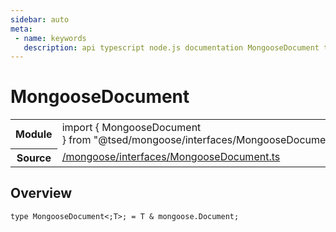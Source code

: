 ```yaml
---
sidebar: auto
meta:
 - name: keywords
   description: api typescript node.js documentation MongooseDocument type
---
```

# MongooseDocument <Badge text="Type alias" type="type"/>
<!-- Summary -->
<section class="symbol-info"><table class="is-full-width"><tbody><tr><th>Module</th><td><div class="lang-typescript"><span class="token keyword">import</span> { MongooseDocument }&nbsp;<span class="token keyword">from</span>&nbsp;<span class="token string">"@tsed/mongoose/interfaces/MongooseDocument"</span></div></td></tr><tr><th>Source</th><td><a href="https://github.com/Romakita/ts-express-decorators/blob/v4.30.1/src//mongoose/interfaces/MongooseDocument.ts#L0-L0">/mongoose/interfaces/MongooseDocument.ts</a></td></tr></tbody></table></section>

<!-- Overview -->
## Overview


<pre><code class="typescript-lang ">type MongooseDocument&lt<span class="token punctuation">;</span>T&gt<span class="token punctuation">;</span><span class="token punctuation"> = </span>T & mongoose.Document<span class="token punctuation">;</span></code></pre>